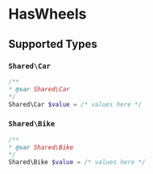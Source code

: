 # HasWheels


## Supported Types

### `Shared\Car`

```php
/**
* @var Shared\Car
*/
Shared\Car $value = /* values here */
```

### `Shared\Bike`

```php
/**
* @var Shared\Bike
*/
Shared\Bike $value = /* values here */
```

